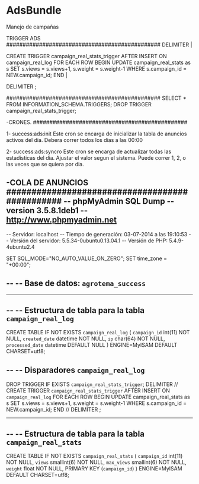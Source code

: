 AdsBundle
=========

Manejo de campañas 

TRIGGER ADS
###############################################
DELIMITER |

CREATE TRIGGER campaign_real_stats_trigger AFTER INSERT ON campaign_real_log 
FOR EACH ROW
BEGIN
    UPDATE campaign_real_stats as s SET s.views = s.views+1, s.weight = s.weight-1 WHERE s.campaign_id = NEW.campaign_id;
END
|

DELIMITER ;

###############################################
SELECT * FROM INFORMATION_SCHEMA.TRIGGERS;
DROP TRIGGER campaign_real_stats_trigger;


-CRONES.
###############################################

1- success:ads:init
Este cron se encarga de inicializar la tabla de anuncios activos del dia. Debera correr todos los dias a las 00:00

2- success:ads:syncro
Este cron se encarga de actualizar todas las estadisticas del dia. Ajustar el valor segun el sistema.
Puede correr 1, 2, o las veces que se quiera por dia.


-COLA DE ANUNCIOS
###############################################
-- phpMyAdmin SQL Dump
-- version 3.5.8.1deb1
-- http://www.phpmyadmin.net
--
-- Servidor: localhost
-- Tiempo de generación: 03-07-2014 a las 19:10:53
-- Versión del servidor: 5.5.34-0ubuntu0.13.04.1
-- Versión de PHP: 5.4.9-4ubuntu2.4

SET SQL_MODE="NO_AUTO_VALUE_ON_ZERO";
SET time_zone = "+00:00";

--
-- Base de datos: `agrotema_success`
--

-- --------------------------------------------------------

--
-- Estructura de tabla para la tabla `campaign_real_log`
--

CREATE TABLE IF NOT EXISTS `campaign_real_log` (
  `campaign_id` int(11) NOT NULL,
  `created_date` datetime NOT NULL,
  `ip` char(64) NOT NULL,
  `processed_date` datetime DEFAULT NULL
) ENGINE=MyISAM DEFAULT CHARSET=utf8;

--
-- Disparadores `campaign_real_log`
--
DROP TRIGGER IF EXISTS `campaign_real_stats_trigger`;
DELIMITER //
CREATE TRIGGER `campaign_real_stats_trigger` AFTER INSERT ON `campaign_real_log`
 FOR EACH ROW BEGIN
    UPDATE campaign_real_stats as s SET s.views = s.views+1, s.weight = s.weight-1 WHERE s.campaign_id = NEW.campaign_id;
END
//
DELIMITER ;

-- --------------------------------------------------------

--
-- Estructura de tabla para la tabla `campaign_real_stats`
--

CREATE TABLE IF NOT EXISTS `campaign_real_stats` (
  `campaign_id` int(11) NOT NULL,
  `views` smallint(6) NOT NULL,
  `max_views` smallint(6) NOT NULL,
  `weight` float NOT NULL,
  PRIMARY KEY (`campaign_id`)
) ENGINE=MyISAM DEFAULT CHARSET=utf8;
